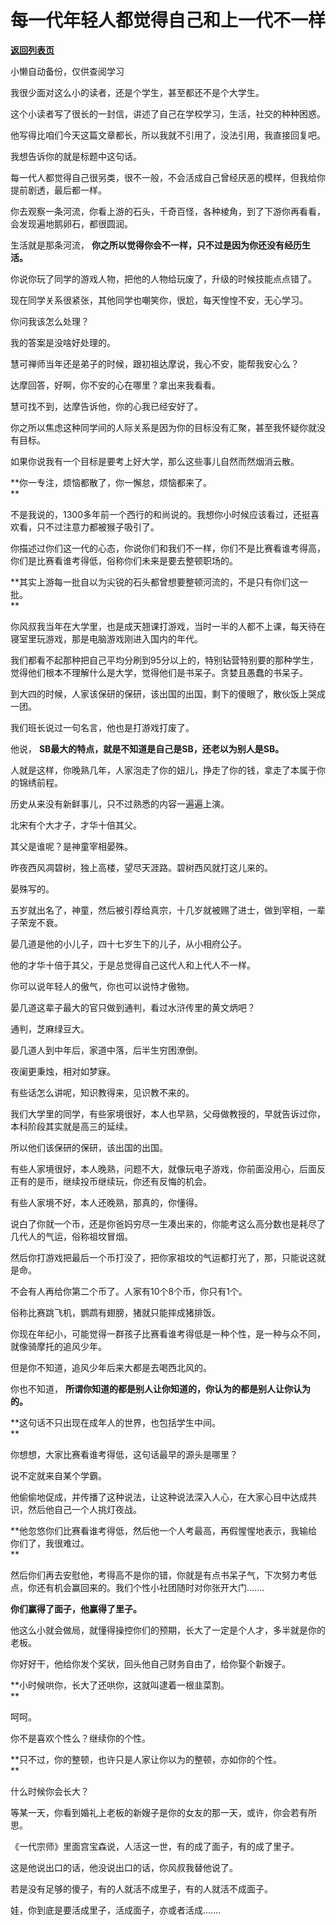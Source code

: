 # 每一代年轻人都觉得自己和上一代不一样

[**返回列表页**](/gzh/记忆承载)

小懒自动备份，仅供查阅学习

我很少面对这么小的读者，还是个学生，甚至都还不是个大学生。  

这个小读者写了很长的一封信，讲述了自己在学校学习，生活，社交的种种困惑。  

他写得比咱们今天这篇文章都长，所以我就不引用了，没法引用，我直接回复吧。

我想告诉你的就是标题中这句话。  

每一代人都觉得自己很另类，很不一般，不会活成自己曾经厌恶的模样，但我给你提前剧透，最后都一样。  

你去观察一条河流，你看上游的石头，千奇百怪，各种棱角，到了下游你再看看，会发现遍地鹅卵石，都很圆润。  

生活就是那条河流， **你之所以觉得你会不一样，只不过是因为你还没有经历生活。**  

你说你玩了同学的游戏人物，把他的人物给玩废了，升级的时候技能点点错了。  

现在同学关系很紧张，其他同学也嘲笑你，很尬，每天惶惶不安，无心学习。  

你问我该怎么处理？  

我的答案是没啥好处理的。

慧可禅师当年还是弟子的时候，跟初祖达摩说，我心不安，能帮我安心么？

达摩回答，好啊，你不安的心在哪里？拿出来我看看。  

慧可找不到，达摩告诉他，你的心我已经安好了。

你之所以焦虑这种同学间的人际关系是因为你的目标没有汇聚，甚至我怀疑你就没有目标。  

如果你说我有一个目标是要考上好大学，那么这些事儿自然而然烟消云散。  

 **你一专注，烦恼都散了，你一懈怠，烦恼都来了。  
**

不是我说的，1300多年前一个西行的和尚说的。我想你小时候应该看过，还挺喜欢看，只不过注意力都被猴子吸引了。

你描述过你们这一代的心态，你说你们和我们不一样，你们不是比赛看谁考得高，你们是比赛看谁考得低，俗称你们未来是要去整顿职场的。  

 **其实上游每一批自以为尖锐的石头都曾想要整顿河流的，不是只有你们这一批。  
**

你风叔我当年在大学里，也是成天翘课打游戏，当时一半的人都不上课，每天待在寝室里玩游戏，那是电脑游戏刚进入国内的年代。  

我们都看不起那种把自己平均分刷到95分以上的，特别钻营特别要的那种学生，觉得他们根本不理解什么是大学，觉得他们是书呆子。贪婪且愚蠢的书呆子。  

到大四的时候，人家该保研的保研，该出国的出国，剩下的傻眼了，散伙饭上哭成一团。  

我们班长说过一句名言，他也是打游戏打废了。  

他说， **SB最大的特点，就是不知道是自己是SB，还老以为别人是SB。**

人就是这样，你晚熟几年，人家泡走了你的妞儿，挣走了你的钱，拿走了本属于你的锦绣前程。

历史从来没有新鲜事儿，只不过熟悉的内容一遍遍上演。  

北宋有个大才子，才华十倍其父。  

其父是谁呢？是神童宰相晏殊。

昨夜西风凋碧树，独上高楼，望尽天涯路。碧树西风就打这儿来的。

晏殊写的。

五岁就出名了，神童，然后被引荐给真宗，十几岁就被赐了进士，做到宰相，一辈子荣宠不衰。

晏几道是他的小儿子，四十七岁生下的儿子，从小相府公子。

他的才华十倍于其父，于是总觉得自己这代人和上代人不一样。  

你可以说年轻人的傲气，你也可以说恃才傲物。

晏几道这辈子最大的官只做到通判，看过水浒传里的黄文炳吧？

通判，芝麻绿豆大。

晏几道人到中年后，家道中落，后半生穷困潦倒。

夜阑更秉烛，相对如梦寐。

有些话怎么讲呢，知识教得来，见识教不来的。

我们大学里的同学，有些家境很好，本人也早熟，父母做教授的，早就告诉过你，本科阶段其实就是高三的延续。  

所以他们该保研的保研，该出国的出国。  

有些人家境很好，本人晚熟，问题不大，就像玩电子游戏，你前面没用心，后面反正有的是币，继续投币继续玩，你还有反悔的机会。

有些人家境不好，本人还晚熟，那真的，你懂得。  

说白了你就一个币，还是你爸妈穷尽一生凑出来的，你能考这么高分数也是耗尽了几代人的气运，俗称祖坟冒烟。  

然后你打游戏把最后一个币打没了，把你家祖坟的气运都打光了，那，只能说这就是命。  

不会有人再给你第二个币了。人家有10个8个币，你只有1个。  

俗称比赛跳飞机，鹦鹉有翅膀，猪就只能摔成猪排饭。  

你现在年纪小，可能觉得一群孩子比赛看谁考得低是一种个性，是一种与众不同，就像骑摩托的追风少年。  

但是你不知道，追风少年后来大都是去喝西北风的。

你也不知道， **所谓你知道的都是别人让你知道的，你认为的都是别人让你认为的。**  

 **这句话不只出现在成年人的世界，也包括学生中间。  
**

你想想，大家比赛看谁考得低，这句话最早的源头是哪里？  

说不定就来自某个学霸。  

他偷偷地促成，并传播了这种说法，让这种说法深入人心，在大家心目中达成共识，然后他自己一个人挑灯夜战。  

 **他忽悠你们比赛看谁考得低，然后他一个人考最高，再假惺惺地表示，我输给你们了，我很难过。  
**

然后你们再去安慰他，考得高不是你的错，你就是有点书呆子气，下次努力考低点，你还有机会赢回来的。我们个性小社团随时对你张开大门.......

 **你们赢得了面子，他赢得了里子。**

他这么小就会做局，就懂得操控你们的预期，长大了一定是个人才，多半就是你的老板。  

你好好干，他给你发个奖状，回头他自己财务自由了，给你娶个新嫂子。  

 **小时候哄你，长大了还哄你，这就叫逮着一根韭菜割。  
**

呵呵。  

你不是喜欢个性么？继续你的个性。

 **只不过，你的整顿，也许只是人家让你以为的整顿，亦如你的个性。  
**

什么时候你会长大？  

等某一天，你看到婚礼上老板的新嫂子是你的女友的那一天，或许，你会若有所思。

《一代宗师》里面宫宝森说，人活这一世，有的成了面子，有的成了里子。

这是他说出口的话，他没说出口的话，你风叔我替他说了。

若是没有足够的傻子，有的人就活不成里子，有的人就活不成面子。

娃，你到底是要活成里子，活成面子，亦或者活成.......

